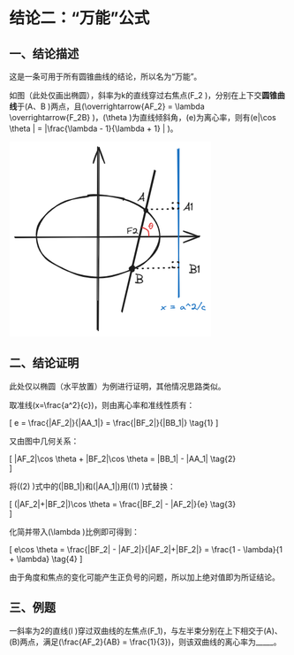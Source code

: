 # 结论二：“万能”公式

## 一、结论描述

这是一条可用于所有圆锥曲线的结论，所以名为“万能”。

如图（此处仅画出椭圆），斜率为k的直线穿过右焦点\(F_2 \)，分别在上下交**圆锥曲线**于\(A、B \)两点，且\(\overrightarrow{AF_2} = \lambda \overrightarrow{F_2B} \)，\(\theta \)为直线倾斜角，\(e\)为离心率，则有\(e|\cos \theta | = |\frac{\lambda - 1}{\lambda + 1} | \)。

![2_1](img/2_1.png)

## 二、结论证明

此处仅以椭圆（水平放置）为例进行证明，其他情况思路类似。

取准线\(x=\frac{a^2}{c}\)，则由离心率和准线性质有：

\[
e = \frac{|AF_2|}{|AA_1|} = \frac{|BF_2|}{|BB_1|} \tag{1} 
\]

又由图中几何关系：

\[
|AF_2|\cos \theta + |BF_2|\cos \theta = |BB_1| - |AA_1| \tag{2}    
\]

将\((2) \)式中的\(|BB_1|\)和\(|AA_1|\)用\((1) \)式替换：

\[
(|AF_2|+|BF_2|)\cos \theta = \frac{|BF_2| - |AF_2|}{e} \tag{3}    
\]

化简并带入\(\lambda \)比例即可得到：

\[
e\cos \theta = \frac{|BF_2| - |AF_2|}{|AF_2|+|BF_2|} = \frac{1 - \lambda}{1 + \lambda} \tag{4}
\]

由于角度和焦点的变化可能产生正负号的问题，所以加上绝对值即为所证结论。

## 三、例题
一斜率为2的直线\(l \)穿过双曲线的左焦点\(F_1\)，与左半束分别在上下相交于\(A\)、\(B\)两点，满足\(\frac{AF_2}{AB} = \frac{1}{3}\)，则该双曲线的离心率为\_\_\_\_\_。